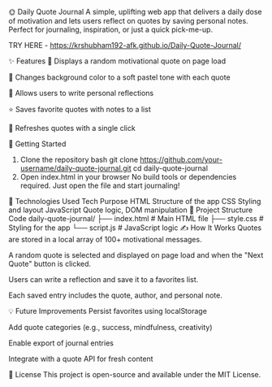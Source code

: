 🌞 Daily Quote Journal
A simple, uplifting web app that delivers a daily dose of motivation and lets users reflect on quotes by saving personal notes. Perfect for journaling, inspiration, or just a quick pick-me-up.

TRY HERE - https://krshubham192-afk.github.io/Daily-Quote-Journal/

✨ Features
🎯 Displays a random motivational quote on page load

🎨 Changes background color to a soft pastel tone with each quote

📝 Allows users to write personal reflections

⭐ Saves favorite quotes with notes to a list

🔁 Refreshes quotes with a single click

🚀 Getting Started
1. Clone the repository
bash
git clone https://github.com/your-username/daily-quote-journal.git
cd daily-quote-journal
2. Open index.html in your browser
No build tools or dependencies required. Just open the file and start journaling!

🧠 Technologies Used
Tech	Purpose
HTML	Structure of the app
CSS	Styling and layout
JavaScript	Quote logic, DOM manipulation
📂 Project Structure
Code
daily-quote-journal/
├── index.html       # Main HTML file
├── style.css        # Styling for the app
└── script.js        # JavaScript logic
✍️ How It Works
Quotes are stored in a local array of 100+ motivational messages.

A random quote is selected and displayed on page load and when the "Next Quote" button is clicked.

Users can write a reflection and save it to a favorites list.

Each saved entry includes the quote, author, and personal note.

💡 Future Improvements
Persist favorites using localStorage

Add quote categories (e.g., success, mindfulness, creativity)

Enable export of journal entries

Integrate with a quote API for fresh content

📜 License
This project is open-source and available under the MIT License.
